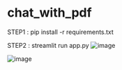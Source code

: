 # chat_with_pdf
STEP1 : pip install -r requirements.txt



STEP2 : streamlit run app.py
![image](https://github.com/user-attachments/assets/3b3b757a-4f9b-4eae-8470-1daee9a90cd8)

![image](https://github.com/user-attachments/assets/54deb600-70b3-4728-87a6-35ca28195b1f)
